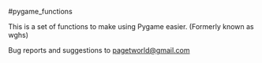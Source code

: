 #pygame_functions

This is a set of functions to make using Pygame easier. (Formerly known as wghs)

Bug reports and suggestions to pagetworld@gmail.com
